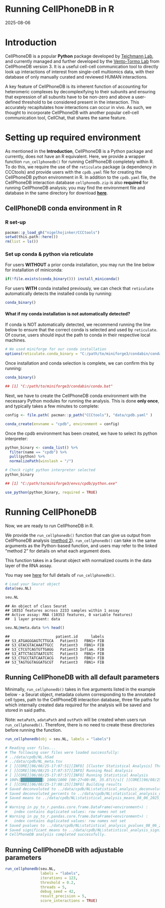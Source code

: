 Running CellPhoneDB in R
================
2025-08-06

# Introduction

CellPhoneDB is a popular **Python** package developed by [Teichmann
Lab](https://www.teichlab.org/), and currently managed and further
developed by the [Vento-Tormo Lab](https://ventolab.org/) from
CellPhoneDB version 3. It is a useful cell-cell communication tool to
directly look up interactions of interest from single-cell multiomics
data, with their database of only manually curated and reviewed HUMAN
interactions.

A key feature of CellPhoneDB is its inherent function of accounting for
heteromeric complexes by decomplexifying to their subunits and ensuring
that expression of all subunits have to be non-zero and above a
user-defined threshold to be considered present in the interaction. This
accurately recapitulates how interactions can occur in vivo. As such, we
thought to incorporate CellPhoneDB with another popular cell-cell
communication tool, CellChat, that shares the same feature.

# Setting up required environment

As mentioned in the **Introduction**, CellPhoneDB is a Python package
and currently, does not have an R equivalent. Here, we provide a wrapper
function `run_cellphonedb()` for running CellPhoneDB completely within
R. To do this, we require the use of the `reticulate` package (a
dependency in CCCtools) and provide users with the `cpdb.yaml` file for
creating the CellPhoneDB python environment in R. In addition to the
`cpdb.yaml` file, the CellPhoneDB interaction database `cellphonedb.zip`
is also **required** for running CellPhoneDB analysis; you may find the
environment file and database in the same directory for download
[**here**](../data/).

## CellPhoneDB conda environment in R

### R set-up

``` r
pacman::p_load_gh("nigelhojinker/CCCtools")
setwd(this.path::here())
rm(list = ls())
```

### Set up conda & python via reticulate

For users **WITHOUT** a prior conda installation, you may run the line
below for installation of miniconda:

``` r
if(!file.exists(conda_binary())) install_miniconda()
```

For users **WITH** conda installed previously, we can check that
`reticulate` automatically detects the installed conda by running:

``` r
conda_binary()
```

#### What if my conda installation is not automatically detected?

If conda is NOT automatically detected, we recommend running the line
below to ensure that the correct conda is selected and used by
`reticulate`. Of course, users should input the path to conda in their
respective local machines.

``` r
# We used miniforge for our conda installation
options(reticulate.conda_binary = "C:/path/to/miniforge3/condabin/conda.bat")
```

Once installation and conda selection is complete, we can confirm this
by running:

``` r
conda_binary()

## [1] "C:/path/to/miniforge3/condabin/conda.bat"
```

Next, we have to create the CellPhoneDB conda environment with the
necessary Python modules for running the analysis. This is done **only
once**, and typically takes a few minutes to complete:

``` r
config <- file.path( pacman::p_path("CCCtools"), "data/cpdb.yaml" )

conda_create(envname = "cpdb", environment = config)
```

Once the cpdb environment has been created, we have to select its python
interpreter:

``` r
python_binary <- conda_list() %>%
  filter(name == "cpdb") %>%
  pull(python) %>%
  normalizePath(winslash = "/")
```

``` r
# Check right python interpreter selected
python_binary

## [1] "C:/path/to/miniforge3/envs/cpdb/python.exe"
```

``` r
use_python(python_binary, required = TRUE)
```

# Running CellPhoneDB

Now, we are ready to run CellPhoneDB in R.

We provide the `run_cellphonedb()` function that can give us output from
CellPhoneDB analysis ([method
2](https://github.com/ventolab/CellphoneDB/blob/master/notebooks/T1_Method2.ipynb)).
`run_cellphonedb()` can take in the same arguments as the Python-based
function, and users may refer to the linked “method 2” for details on
what each argument does.

This function takes in a Seurat object with normalized counts in the
data layer of the RNA assay.

You may see [here](../R/run_cellphonedb.R) for full details of
`run_cellphonedb()`.

``` r
# Load your Seurat object
data(seu.NL)

seu.NL
```

    ## An object of class Seurat 
    ## 10353 features across 2233 samples within 1 assay 
    ## Active assay: RNA (10353 features, 0 variable features)
    ##  1 layer present: data

``` r
seu.NL@meta.data %>% head()
```

    ##                     patient.id      labels
    ## S3_ATGAGGGAGTCTTGCA   Patient3   FBN1+ FIB
    ## S3_GTACGTACAAATTGCC   Patient3   FBN1+ FIB
    ## S3_CTCGTCAGTGTTGAGG   Patient3 Inflam. FIB
    ## S3_ATTCTACGTAATCGTC   Patient3   FBN1+ FIB
    ## S3_CTGCCTATCAATCACG   Patient3   FBN1+ FIB
    ## S3_TAGTGGTAGGATGCGT   Patient3   FBN1+ FIB

## Running CellPhoneDB with all default parameters

Minimally, `run_cellphonedb()` takes in five arguments listed in the
example below - a Seurat object, metadata column corresponding to the
annotated cell types, path to the CellPhoneDB interaction database,
three file paths for which internally created data required for the
analysis will be saved and stored in said paths.

Note: `metaPath`, `adataPath` and `outPath` will be created when users
run `run_cellphonedb()`. Therefore, there is no need to create these
directories before running the function.

``` r
run_cellphonedb(obj = seu.NL, labels = "labels")

# Reading user files...
# The following user files were loaded successfully:
# ../data/cpdb/NL.h5ad
# ../data/cpdb/NL_meta.tsv
# [ ][CORE][06/08/25-17:07:51][INFO] [Cluster Statistical Analysis] Threshold:0.1 Iterations:1000 Debug-seed:-1 Threads:4 Precision:3
# [ ][CORE][06/08/25-17:07:57][INFO] Running Real Analysis
# [ ][CORE][06/08/25-17:07:57][INFO] Running Statistical Analysis
# 100%|██████████| 1000/1000 [00:27<00:00, 35.87it/s][ ][CORE][06/08/25-17:08:25][INFO] Building Pvalues result
# [ ][CORE][06/08/25-17:08:25][INFO] Building results
# Saved deconvoluted to ../data/cpdb/NL\statistical_analysis_deconvoluted_08_06_2025_170825.txt
# Saved deconvoluted_percents to ../data/cpdb/NL\statistical_analysis_deconvoluted_percents_08_06_2025_170825.txt
# Saved means to ../data/cpdb/NL\statistical_analysis_means_08_06_2025_170825.txt
# 
# Warning in py_to_r.pandas.core.frame.DataFrame(<environment>) :
#   index contains duplicated values: row names not set
# Warning in py_to_r.pandas.core.frame.DataFrame(<environment>) :
#   index contains duplicated values: row names not set
# Saved pvalues to ../data/cpdb/NL\statistical_analysis_pvalues_08_06_2025_170825.txt
# Saved significant_means to ../data/cpdb/NL\statistical_analysis_significant_means_08_06_2025_170825.txt
# CellPhoneDB analysis completed successfully.
```

## Running CellPhoneDB with adjustable parameters

``` r
run_cellphonedb(seu.NL,
                labels = "labels",
                iterations = 123,
                threshold = 0.2,
                threads = 5,
                debug_seed = 42,
                result_precision = 5,
                score_interactions = TRUE)
```
